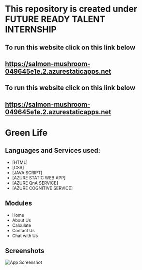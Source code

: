 
# This repository is created under FUTURE READY TALENT INTERNSHIP



## To run this website click on this link below
## https://salmon-mushroom-049645e1e.2.azurestaticapps.net
## To run this website click on this link below
## https://salmon-mushroom-049645e1e.2.azurestaticapps.net
# Green Life
## Languages and Services used:
- [HTML]
- [CSS]
- [JAVA SCRIPT]
- [AZURE STATIC WEB APP]
- [AZURE QnA SERVICE]
- [AZURE COGNITIVE SERVICE]
## Modules
- Home
- About Us
- Calculate
- Contact Us
- Chat with Us
## Screenshots

![App Screenshot](https://user-images.githubusercontent.com/109888029/208233891-2545b84a-e231-420f-bda3-bad21bbfd5c3.jpg)
